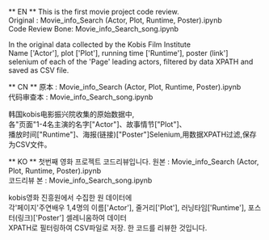 ** EN **
This is the first movie project code review.  
Original : Movie_info_Search (Actor, Plot, Runtime, Poster).ipynb  
Code Review Bone: Movie_info_Search_song.ipynb  

In the original data collected by the Kobis Film Institute  
Name ['Actor'], plot ['Plot'], running time ['Runtime'], poster (link']  
selenium of each of the 'Page' leading actors, filtered by data XPATH and saved as CSV file.  

** CN **
原本 : Movie_info_Search (Actor, Plot, Runtime, Poster).ipynb  
代码审查本 : Movie_info_Search_song.ipynb  

韩国kobis电影振兴院收集的原始数据中,  
各"页面"1-4名主演的名字["Actor"]、故事情节["Plot"]、  
播放时间["Runtime"]、海报(链接)["Poster"]Selenium,用数据XPATH过滤,保存为CSV文件。  

** KO **
첫번째 영화 프로젝트 코드리뷰입니다. 
원본 : Movie_info_Search (Actor, Plot, Runtime, Poster).ipynb  
코드리뷰 본 : Movie_info_Search_song.ipynb  

kobis영화 진흥원에서 수집한 원 데이터에   
각'페이지'주연배우 1,4명의 이름['Actor'], 줄거리['Plot'], 러닝타임['Runtime'], 포스터(링크)['Poster'] 셀레니움하여 데이터   
XPATH로 필터링하여 CSV파일로 저장. 한 코드를 리뷰한 것입니다.
